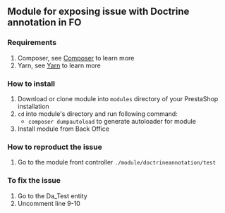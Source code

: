 ## Module for exposing issue with Doctrine annotation in FO

### Requirements

1. Composer, see [Composer](https://getcomposer.org/) to learn more
2. Yarn, see [Yarn](https://yarnpkg.com/lang/en/) to learn more
 
### How to install

1. Download or clone module into `modules` directory of your PrestaShop installation
2. `cd` into module's directory and run following command:
	 - `composer dumpautoload` to generate autoloader for module
3. Install module from Back Office

### How to reproduct the issue

1. Go to the module front controller `./module/doctrineannotation/test`

### To fix the issue

1. Go to the Da_Test entity
2. Uncomment line 9-10
